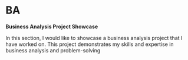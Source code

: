 # BA
**Business Analysis Project Showcase**

In this section, I would like to showcase a business analysis project that I have worked on. 
This project demonstrates my skills and expertise in business analysis and problem-solving
